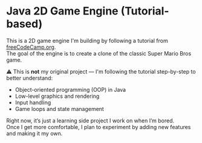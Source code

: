 # Java 2D Game Engine (Tutorial-based)

This is a 2D game engine I'm building by following a tutorial from [freeCodeCamp.org](https://youtu.be/025QFeZfeyM?si=kt0sh-chDz0Qf6X5).  
The goal of the engine is to create a clone of the classic Super Mario Bros game.

⚠️ This is **not** my original project — I'm following the tutorial step-by-step to better understand:

- Object-oriented programming (OOP) in Java  
- Low-level graphics and rendering  
- Input handling  
- Game loops and state management  

Right now, it’s just a learning side project I work on when I’m bored.  
Once I get more comfortable, I plan to experiment by adding new features and making it my own.